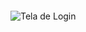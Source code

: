 <svg src="https://gist.github.com/pauloAlba/b0cf63ae67481e3bc74506d1aa4547fa.js" width="200">

  
  ![Tela de Login](https://user-images.githubusercontent.com/17308374/168814066-4d783164-bb53-464d-bdd4-56098b68dc7f.png)
